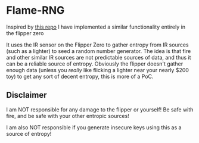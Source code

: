 
# Flame-RNG

Inspired by [this repo](https://github.com/dipdowel/flipper-fire-rng) I have implemented a similar functionality entirely in the flipper zero


It uses the IR sensor on the Flipper Zero to gather entropy from IR sources (such as a lighter) to seed a random number generator. The idea is that fire and other similar IR sources are not predictable sources of data, and thus it can be a reliable source of entropy. Obviously the flipper doesn't gather enough data (unless you *really* like flicking a lighter near your nearly $200 toy) to get any sort of decent entropy, this is more of a PoC.

  
## Disclaimer
I am NOT responsible for any damage to the flipper or yourself! Be safe with fire, and be safe with your other entropic sources!

I am also NOT responsible if you generate insecure keys using this as a source of entropy!
